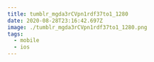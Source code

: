 ```yaml
---
title: tumblr_mgda3rCVpn1rdf37to1_1280
date: 2020-08-28T23:16:42.697Z
image: ./tumblr_mgda3rCVpn1rdf37to1_1280.png
tags:
  - mobile
  - ios
---
```

